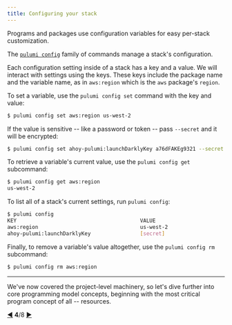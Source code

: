 ```yaml
---
title: Configuring your stack
---
```


Programs and packages use configuration variables for easy per-stack customization.

The [`pulumi config`](/reference/cli/pulumi_config.html) family of commands manage a stack's configuration.

Each configuration setting inside of a stack has a key and a value.  We will interact with settings using the keys.
These keys include the package name and the variable name, as in `aws:region` which is the `aws` package's `region`.

To set a variable, use the `pulumi config set` command with the key and value:

```bash
$ pulumi config set aws:region us-west-2
```

If the value is sensitive -- like a password or token -- pass `--secret` and it will be encrypted:

```bash
$ pulumi config set ahoy-pulumi:launchDarklyKey a76dFAKEg9321 --secret
```

To retrieve a variable's current value, use the `pulumi config get` subcommand:

```bash
$ pulumi config get aws:region
us-west-2
```

To list all of a stack's current settings, run `pulumi config`:

```bash
$ pulumi config
KEY                                        VALUE
aws:region                                 us-west-2
ahoy-pulumi:launchDarklyKey                [secret]
```

Finally, to remove a variable's value altogether, use the `pulumi config rm` subcommand:

```bash
$ pulumi config rm aws:region
```

***

We've now covered the project-level machinery, so let's dive further into core programming model concepts, beginning
with the most critical program concept of all -- resources.

<div class="tour-nav">
    <a class="tour-button enabled" href="programs-packages.html" title="Packages">◀</a>
    <span class="tour-index"><strong>4</strong>/8</span>
    <a class="tour-button enabled" href="programs-resources.html" title="Resources">▶</a>
</div>
